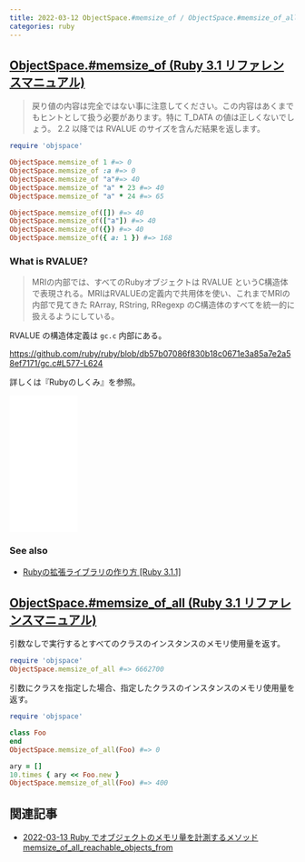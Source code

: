 ```yaml
---
title: 2022-03-12 ObjectSpace.#memsize_of / ObjectSpace.#memsize_of_all
categories: ruby
---
```


## [ObjectSpace.#memsize_of (Ruby 3.1 リファレンスマニュアル)](https://docs.ruby-lang.org/ja/latest/method/ObjectSpace/m/memsize_of.html)

> 戻り値の内容は完全ではない事に注意してください。この内容はあくまでもヒントとして扱う必要があります。特に T_DATA の値は正しくないでしょう。 2.2 以降では RVALUE のサイズを含んだ結果を返します。

```rb
require 'objspace'

ObjectSpace.memsize_of 1 #=> 0
ObjectSpace.memsize_of :a #=> 0
ObjectSpace.memsize_of "a"#=> 40
ObjectSpace.memsize_of "a" * 23 #=> 40
ObjectSpace.memsize_of "a" * 24 #=> 65
```

```rb
ObjectSpace.memsize_of([]) #=> 40
ObjectSpace.memsize_of(["a"]) #=> 40
ObjectSpace.memsize_of({}) #=> 40
ObjectSpace.memsize_of({ a: 1 }) #=> 168
```

### What is RVALUE?

> MRIの内部では、すべてのRubyオブジェクトは RVALUE というC構造体で表現される。MRIはRVALUEの定義内で共用体を使い、これまでMRIの内部で見てきた RArray, RString, RRegexp のC構造体のすべてを統一的に扱えるようにしている。

RVALUE の構造体定義は `gc.c` 内部にある。

<https://github.com/ruby/ruby/blob/db57b07086f830b18c0671e3a85a7e2a58ef7171/gc.c#L577-L624>

詳しくは『Rubyのしくみ』を参照。

<iframe style="width:120px;height:240px;" marginwidth="0" marginheight="0" scrolling="no" frameborder="0" src="//rcm-fe.amazon-adsystem.com/e/cm?lt1=_blank&bc1=000000&IS2=1&bg1=FFFFFF&fc1=000000&lc1=0000FF&t=toshimaru-22&language=ja_JP&o=9&p=8&l=as4&m=amazon&f=ifr&ref=as_ss_li_til&asins=4274050653&linkId=bc2f0b6e76724f4944b6916cdb18d172"></iframe>

### See also

- [Rubyの拡張ライブラリの作り方 [Ruby 3.1.1]](https://ruby-doc.org/core-3.1.1/doc/extension_ja_rdoc.html)

## [ObjectSpace.#memsize_of_all (Ruby 3.1 リファレンスマニュアル)](https://docs.ruby-lang.org/ja/latest/method/ObjectSpace/m/memsize_of_all.html)

引数なしで実行するとすべてのクラスのインスタンスのメモリ使用量を返す。

```rb
require 'objspace'
ObjectSpace.memsize_of_all #=> 6662700
```

引数にクラスを指定した場合、指定したクラスのインスタンスのメモリ使用量を返す。

```rb
require 'objspace'

class Foo
end
ObjectSpace.memsize_of_all(Foo) #=> 0

ary = []
10.times { ary << Foo.new }
ObjectSpace.memsize_of_all(Foo) #=> 400
```

## 関連記事

- [2022-03-13 Ruby でオブジェクトのメモリ量を計測するメソッド memsize_of_all_reachable_objects_from](/2022-03-13)
